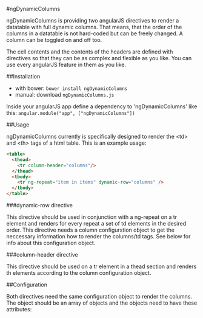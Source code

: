 #ngDynamicColumns

ngDynamicColumns is providing two angularJS directives to render a datatable with full dynamic columns. That means, that
the order of the columns in a datatable is not hard-coded but can be freely changed. A column can be toggled on and off too.

The cell contents and the contents of the headers are defined with directives so that they can be as complex and flexible
as you like. You can use every angularJS feature in them as you like.

##Installation

* with bower: `bower install ngDynamicColumns`
* manual: download `ngDynamicColumns.js`

Inside your angularJS app define a dependency to 'ngDynamicColumns' like this: `angular.module("app", ["ngDynamicColumns"])`

##Usage

ngDynamicColumns currently is specifically designed to render the &lt;td&gt; and &lt;th&gt; tags of a html table.
This is an example usage:

````html
<table>
  <thead>
    <tr column-header="columns"/>
  </thead>
  <tbody>
    <tr ng-repeat="item in items" dynamic-row="columns" />
  </tbody>
</table>
````

###dynamic-row directive

This directive should be used in conjunction with a ng-repeat on a tr element and renders for every repeat a set of
td elements in the desired order. This directive needs a column configurstion object to get the neccessary information
how to render the columns/td tags. See below for info about this configuration object.

###column-header directive

This directive should be used on a tr element in a thead section and renders th elements according to the column
configuration object.

##Configuration

Both directives need the same configuration object to render the columns. The object should be an array of objects and
the objects need to have these attributes:
